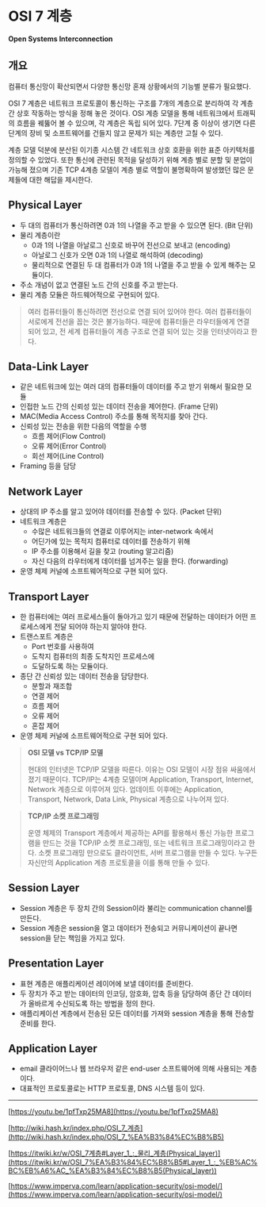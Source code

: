 # OSI 7 계층
**Open Systems Interconnection**

## 개요

컴퓨터 통신망이 확산되면서 다양한 통신망 혼재 상황에서의 기능별 분류가 필요했다.

OSI 7 계층은 네트워크 프로토콜이 통신하는 구조를 7개의 계층으로 분리하여 각 계층 간 상호 작동하는 방식을 정해 놓은 것이다. OSI 계층 모델을 통해 네트워크에서 트래픽의 흐름을 꿰뚫어 볼 수 있으며, 각 계층은 독립 되어 있다. 7단계 중 이상이 생기면 다른 단계의 장비 및 소프트웨어를 건들지 않고 문제가 되는 계층만 고칠 수 있다.

계층 모델 덕분에 분산된 이기종 시스템 간 네트워크 상호 호환을 위한 표준 아키텍처를 정의할 수 있었다. 또한 통신에 관련된 목적을 달성하기 위해 계층 별로 분할 및 분업이 가능해 졌으며 기존 TCP 4계층 모델이 계층 별로 역할이 불명확하여 발생했던 많은 문제들에 대한 해답을 제시한다.

## Physical Layer

- 두 대의 컴퓨터가 통신하려면 0과 1의 나열을 주고 받을 수 있으면 된다. (Bit 단위)
- 물리 계층이란
    - 0과 1의 나열을 아날로그 신호로 바꾸어 전선으로 보내고 (encoding)
    - 아날로그 신호가 오면 0과 1의 나열로 해석하여 (decoding)
    - 물리적으로 연결된 두 대 컴퓨터가 0과 1의 나열을 주고 받을 수 있게 해주는 모듈이다.
- 주소 개념이 없고 연결된 노드 간의 신호를 주고 받는다.
- 물리 계층 모듈은 하드웨어적으로 구현되어 있다.

> 여러 컴퓨터들이 통신하려면 전선으로 연결 되어 있어야 한다. 여러 컴퓨터들이 서로에게 전선을 꼽는 것은 불가능하다. 때문에 컴퓨터들은 라우터들에게 연결 되어 있고, 전 세계 컴퓨터들이 계층 구조로 연결 되어 있는 것을 인터넷이라고 한다.
>

## Data-Link Layer

- 같은 네트워크에 있는 여러 대의 컴퓨터들이 데이터를 주고 받기 위해서 필요한 모듈
- 인접한 노드 간의 신뢰성 있는 데이터 전송을 제어한다. (Frame 단위)
- MAC(Media Access Control) 주소를 통해 목적지를 찾아 간다.
- 신뢰성 있는 전송을 위한 다음의 역할을 수행
    - 흐름 제어(Flow Control)
    - 오류 제어(Error Control)
    - 회선 제어(Line Control)
- Framing 등을 담당

## Network Layer

- 상대의 IP 주소를 알고 있어야 데이터를 전송할 수 있다. (Packet 단위)
- 네트워크 계층은
    - 수많은 네트워크들의 연결로 이루어지는 inter-network 속에서
    - 어딘가에 있는 목적지 컴퓨터로 데이터를 전송하기 위해
    - IP 주소를 이용해서 길을 찾고 (routing 알고리즘)
    - 자신 다음의 라우터에게 데이터를 넘겨주는 일을 한다. (forwarding)
- 운영 체제 커널에 소프트웨어적으로 구현 되어 있다.

## Transport Layer

- 한 컴퓨터에는 여러 프로세스들이 돌아가고 있기 때문에 전달하는 데이터가 어떤 프로세스에게 전달 되어야 하는지 알아야 한다.
- 트랜스포트 계층은
    - Port 번호를 사용하여
    - 도착지 컴퓨터의 최종 도착지인 프로세스에
    - 도달하도록 하는 모듈이다.
- 종단 간 신뢰성 있는 데이터 전송을 담당한다.
    - 분할과 재조합
    - 연결 제어
    - 흐름 제어
    - 오류 제어
    - 혼잡 제어
- 운영 체제 커널에 소프트웨어적으로 구현 되어 있다.

> **OSI 모델 vs TCP/IP 모델**
> 
> 현대의 인터넷은 TCP/IP 모델을 따른다. 이유는 OSI 모델이 시장 점유 싸움에서 졌기 때문이다. TCP/IP는 4계층 모델이며 Application, Transport, Internet, Network 계층으로 이루어져 있다. 업데이트 이후에는 Application, Transport, Network, Data Link, Physical 계층으로 나누어져 있다.
>

> **TCP/IP 소켓 프로그래밍**
> 
> 운영 체제의 Transport 계층에서 제공하는 API를 활용해서 통신 가능한 프로그램을 만드는 것을 TCP/IP 소켓 프로그래밍, 또는 네트워크 프로그래밍이라고 한다. 소켓 프로그래밍 만으로도 클라이언트, 서버 프로그램을 만들 수 있다.
누구든 자신만의 Application 계층 프로토콜을 이를 통해 만들 수 있다.
>

## Session Layer

- Session 계층은 두 장치 간의 Session이라 불리는 communication channel를 만든다.
- Session 계층은 session을 열고 데이터가 전송되고 커뮤니케이션이 끝나면 session을 닫는 책임을 가지고 있다.

## Presentation Layer

- 표현 계층은 애플리케이션 레이어에 보낼 데이터를 준비한다.
- 두 장치가 주고 받는 데이터의 인코딩, 암호화, 압축 등을 담당하여 종단 간 데이터가 올바르게 수신되도록 하는 방법을 정의 한다.
- 애플리케이션 계층에서 전송된 모든 데이터를 가져와 session 계층을 통해 전송할 준비를 한다.

## Application Layer

- email 클라이어느나 웹 브라우저 같은 end-user 소프트웨어에 의해 사용되는 계층이다.
- 대표적인 프로토콜로는 HTTP 프로토콜, DNS 시스템 등이 있다.

---

[https://youtu.be/1pfTxp25MA8](https://youtu.be/1pfTxp25MA8)

[http://wiki.hash.kr/index.php/OSI_7_계층](http://wiki.hash.kr/index.php/OSI_7_%EA%B3%84%EC%B8%B5)

[https://itwiki.kr/w/OSI_7계층#Layer_1_:_물리_계층(Physical_layer)](https://itwiki.kr/w/OSI_7%EA%B3%84%EC%B8%B5#Layer_1_:_%EB%AC%BC%EB%A6%AC_%EA%B3%84%EC%B8%B5(Physical_layer))

[https://www.imperva.com/learn/application-security/osi-model/](https://www.imperva.com/learn/application-security/osi-model/)
